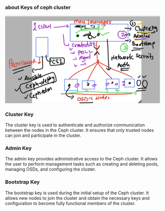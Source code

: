 ### about Keys of ceph cluster 

<img src="clusterkey1.png">

### Cluster Key

The cluster key is used to authenticate and authorize communication between the nodes in the Ceph cluster. It ensures that only trusted nodes can join and participate in the cluster.

### Admin Key

The admin key provides administrative access to the Ceph cluster. It allows the user to perform management tasks such as creating and deleting pools, managing OSDs, and configuring the cluster.

### Bootstrap Key

The bootstrap key is used during the initial setup of the Ceph cluster. It allows new nodes to join the cluster and obtain the necessary keys and configuration to become fully functional members of the cluster.

